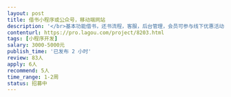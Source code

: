 ```yaml
---                
layout: post       
title: 借书小程序或公众号，移动端网站           
description: '</br>基本功能借书，还书流程，客服，后台管理，会员可参与线下优惠活动。</br>可网上下单，预约时间及线下借书点，取书，还书，也可快递上门。</br>会员分等级。</br>在公司预算及工期内可完成的，请留联系方式</br>'     
contenturl: https://pro.lagou.com/project/8203.html      
tags: [小程序开发]            
salary: 3000-5000元          
publish_time: '已发布 2 小时'         
review: 83人                   
apply: 6人                   
recommend: 5人                   
time_range: 1-2周              
status: 招募中                  
---                 
```

